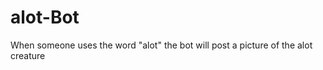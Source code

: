 alot-Bot
========

When someone uses the word "alot" the bot will post a picture of the alot creature
